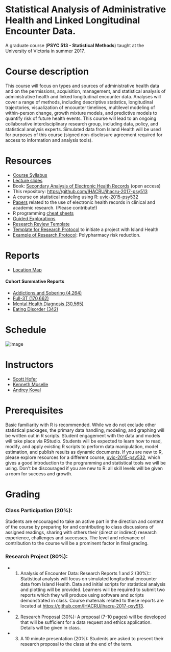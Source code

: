 # Statistical Analysis of Administrative Health and Linked Longitudinal Encounter Data.
A graduate course (**PSYC 513 - Statistical Methods**) taught at the University of Victoria in summer 2017.

# Course description

This course will focus on types and sources of administrative health data and on the permissions, acquisition, management, and statistical analysis of administrative health and linked longitudinal encounter data. Analyses will cover a range of methods, including descriptive statistics, longitudinal trajectories, visualization of encounter timelines, multilevel modeling of within-person change, growth mixture models, and predictive models to quantify risk of future health events. This course will lead to an ongoing collaborative interdisciplinary research group, including data, policy, and statistical analysis experts. Simulated data from Island Health will be used for purposes of this course (signed non-disclosure agreement required for access to information and analysis tools).

# Resources
- [Course Syllabus](https://rawgit.com/IHACRU/ihacru-2017-psy513/master/libs/materials/PSYC_513_Course%20Outline_170605.pdf)
- [Lecture slides](https://rawgit.com/IHACRU/ihacru-2017-psy513/master/libs/materials/lecture-slides-ihacru-2017-psyc513.pdf)
- Book: [Secondary Analysis of Electronic Health Records](http://www.springer.com/gp/book/9783319437408) (open access)
- This repository: https://github.com/IHACRU/ihacru-2017-psy513    
- A course on statistical modeling using R: [uvic-2015-psy532](https://github.com/andkov/psy532)
- [Papers](libs/materials/research-papers.md) related to the use of electronic health records in clinical and academic research. (Please contribute!)
- R programming [cheat sheets](https://www.rstudio.com/resources/cheatsheets/)
- [Guided Explorations](guided-exploration/README.md)
- [Research Review Template](https://rawgit.com/IHACRU/ihacru-2017-psy513/master/libs/materials/research-reviews-working-template-v2.docx)
- [Template for Research Protocol](https://rawgit.com/IHACRU/ihacru-2017-psy513/master/libs/materials/protocol-template-v2.docx) to initiate a project with Island Health 
- [Example of Research Protocol](https://rawgit.com/IHACRU/ihacru-2017-psy513/master/libs/materials/protocol-template-example-polypharmacy.docx): Polypharmacy risk reduction. 

# Reports 
- [Location Map][location_map]

#### Cohort Summative Reports
- [Addictions and Sobering (4,264)][cohort_addictions]
- [Full-3T (170,662)][cohort_full3t]
- [Mental Health Diagnosis (30,565)][cohort_mental]
- [Eating Disorder (342)][cohort_eat]

[location_map]:https://rawgit.com/IHACRU/ihacru-2017-psy513/master/reports/location_map/location_map.html
[cohort_addictions]:https://github.com/IHACRU/ihacru-2017-psy513-private/raw/master/sandbox/addictions_sobering/addictions-4264-summative.html
[cohort_full3t]:https://github.com/IHACRU/ihacru-2017-psy513-private/raw/master/sandbox/full_3t/full3t-170565-summative.html
[cohort_mental]:https://raw.githubusercontent.com/IHACRU/ihacru-2017-psy513-private/master/sandbox/mental_health/mh-30662-summative.html?token=ACfLye0dbPmm4prSYflTd9OJcUwLllTfks5ZS_LcwA%3D%3D
[cohort_eat]: https://github.com/IHACRU/ihacru-2017-psy513-private/raw/master/sandbox/eating_disorder/eating-342-summative.html
 
# Schedule
![image](https://cloud.githubusercontent.com/assets/2608073/26729360/6a4bf0ee-477b-11e7-8673-d5c9c5366623.png)

# Instructors
- [Scott Hofer](http://www.uvic.ca/socialsciences/psychology/people/faculty-directory/hoferscott.php)  
- [Kenneth Moselle](https://www.linkedin.com/in/kenneth-moselle-2457b949)  
- [Andrey Koval](https://github.com/andkov)

# Prerequisites 
Basic familiarity with R is recommended. While we do not exclude other statistical packages, the primary data handling, modeling, and graphing will be written out in R scripts. Student engagement with the data and models will take place via RStudio. Students will be expected to learn how to read, modify, and apply existing R scripts to perform data manipulation, model estimation, and publish results as dynamic documents.  If you are new to R, please explore resources for a different course, [uvic-2015-psy532](https://github.com/andkov/psy532), which gives a good introduction to the programming and statistical tools we will be using. Don't be discouraged if  you are new to R: all skill levels will be given a room for success and growth.

# Grading

### Class Participation (20%):  	
Students are encouraged to take an active part in the direction and content of the course by preparing for and contributing to class discussions of assigned readings, sharing with others their (direct or indirect) research experience, challenges and successes. The level and relevance of contribution to the course will be a prominent factor in final grading. 

### Research Project (80%): 	 
- 1. Analysis of Encounter Data: Research Reports 1 and 2  (30%):: Statistical analysis will focus on simulated longitudinal encounter data from Island Health.  Data and initial scripts for statistical analysis and plotting will be provided. Learners will be required to submit two reports which they will produce using software and scripts demonstrated in class. Course materials related to these reports are located at https://github.com/IHACRU/ihacru-2017-psy513.        
- 2. Research Proposal (30%): A proposal (7-10 pages) will be developed that will be sufficient for a data request and ethics application. Details will be given in class. 
- 3. A 10 minute presentation (20%): Students are asked to present their research proposal to the class at the end of the term. 




